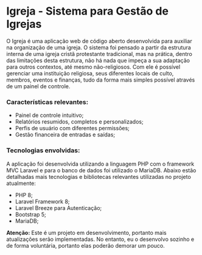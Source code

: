 # Igreja - Sistema para Gestão de Igrejas

O Igreja é uma aplicação web de código aberto desenvolvida para auxiliar na organização de uma igreja. O sistema foi pensado a partir da estrutura interna de uma igreja cristã protestante tradicional, mas na prática, dentro das limitações desta estrutura, não há nada que impeça a sua adaptação para outros contextos, até mesmo não-religiosos. Com ele é possível gerenciar uma instituição religiosa, seus diferentes locais de culto, membros, eventos e finanças, tudo da forma mais simples possível através de um painel de controle.

### Características relevantes:

- Painel de controle intuitivo;
- Relatórios resumidos, completos e personalizados;
- Perfis de usuário com diferentes permissões;
- Gestão financeira de entradas e saídas;

### Tecnologias envolvidas:

A aplicação foi desenvolvida utilizando a linguagem PHP com o framework MVC Laravel e para o banco de dados foi utilizado o MariaDB. Abaixo estão detalhadas mais tecnologias e bibliotecas relevantes utilizadas no projeto atualmente:

- PHP 8;
- Laravel Framework 8;
- Laravel Breeze para Autenticação;
- Bootstrap 5;
- MariaDB;

**Atenção:** Este é um projeto em desenvolvimento, portanto mais atualizações serão implementadas. No entanto, eu o desenvolvo sozinho e de forma voluntária, portanto elas poderão demorar um pouco.
